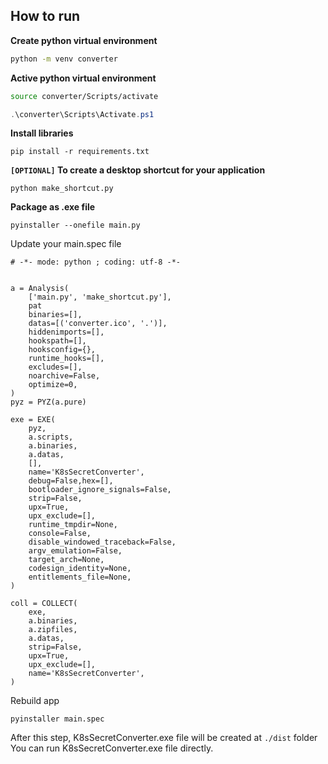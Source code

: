 ## How to run

**Create python virtual environment**
```Bash
python -m venv converter
```

**Active python virtual environment**
```Bash
source converter/Scripts/activate
```

```Powershell
.\converter\Scripts\Activate.ps1
```

**Install libraries**
```
pip install -r requirements.txt
```

**`[OPTIONAL]` To create a desktop shortcut for your application**
```
python make_shortcut.py
```

**Package as .exe file**
```
pyinstaller --onefile main.py
```

Update your main.spec file
```
# -*- mode: python ; coding: utf-8 -*-


a = Analysis(
    ['main.py', 'make_shortcut.py'],
    pat
    binaries=[],
    datas=[('converter.ico', '.')],
    hiddenimports=[],
    hookspath=[],
    hooksconfig={},
    runtime_hooks=[],
    excludes=[],
    noarchive=False,
    optimize=0,
)
pyz = PYZ(a.pure)

exe = EXE(
    pyz,
    a.scripts,
    a.binaries,
    a.datas,
    [],
    name='K8sSecretConverter',
    debug=False,hex=[],
    bootloader_ignore_signals=False,
    strip=False,
    upx=True,
    upx_exclude=[],
    runtime_tmpdir=None,
    console=False,
    disable_windowed_traceback=False,
    argv_emulation=False,
    target_arch=None,
    codesign_identity=None,
    entitlements_file=None,
)

coll = COLLECT(
    exe,
    a.binaries,
    a.zipfiles,
    a.datas,
    strip=False,
    upx=True,
    upx_exclude=[],
    name='K8sSecretConverter',
)
```

Rebuild app
```
pyinstaller main.spec
```

After this step, K8sSecretConverter.exe file will be created at `./dist` folder
You can run K8sSecretConverter.exe file directly. 